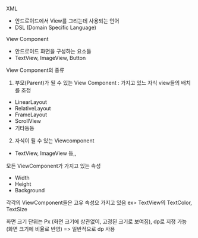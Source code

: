 XML
- 안드로이드에서 View를 그리는데 사용되는 언어
- DSL (Domain Specific Language)

View Component
- 안드로이드 화면을 구성하는 요소들
- TextView, ImageView, Button

View Component의 종류
1. 부모(Parent)가 될 수 있는 View Component : 가지고 있느 자식 view들의 배치를 조정
  - LinearLayout
  - RelativeLayout
  - FrameLayout
  - ScrollView
  - 기타등등
  
2. 자식이 될 수 있는 Viewcomponent
  - TextView, ImageView 등,,
  
모든 ViewComponent가 가지고 있는 속성
- Width
- Height
- Background

각각의 ViewComponent들은 고유 속성으 가지고 있음
ex> TextView의 TextColor, TextSize

화면 크기 단위는 Px (화면 크기에 상관없이, 고정된 크기로 보여짐), dp로 지정 가능 (화면 크기에 비율로 반영)
=> 일반적으로 dp 사용
